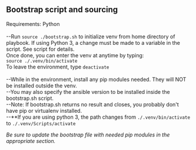 ## Bootstrap script and sourcing
Requirements: Python  
<br>
--Run  ```source ./bootstrap.sh``` to initialize venv from home directory of playbook. If using Python 3, a change must be made to a variable in the script. See script for details.  
Once done, you can enter the venv at anytime by typing:  
```source ./.venv/bin/activate```  
To leave the environment, type ```deactivate```  
<br>
--While in the environment, install any pip modules needed. They will NOT be installed outside the venv.  
--You may also specify the ansible version to be installed inside the bootstrap.sh script.  
--Note: If bootstrap.sh returns no result and closes, you probably don't have pip or virtualenv installed.  
--**If you are using python 3, the path changes from ```./.venv/bin/activate``` to ```./.venv/Scripts/activate```

*Be sure to update the bootstrap file with needed pip modules in the appropriate section.*
